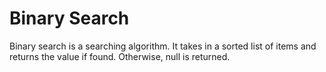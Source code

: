 # Binary Search

Binary search is a searching algorithm. It takes in a sorted list of items and returns the value if found.
Otherwise, null is returned.
